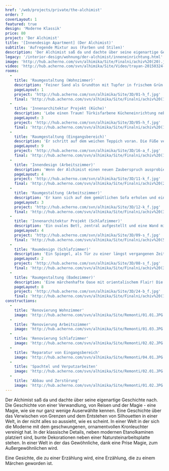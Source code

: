 ```yaml
---
href: '/web/projects/private/the-alchimist' 
order: 7
coverLayout: 1
featured: true
design: 'Moderne Klassik'
price: 80
project: 'Der Alchimist'
title: '[Innendesign Apartment] (Der Alchimist)'
subtitle: 'Aufregende Mixtur aus (Farben und Stilen)'
description: 'Der Alchimist saß da und dachte über seine eigenartige Geschichte nach. Die Geschichte von einer Verwandlung, von Reisen und der Magie - eine Magie, wie sie nur ganz wenige Auserwählte kennen. Eine Geschichte über das Verwischen von Grenzen und dem Entstehen von Silhouetten in einer Welt, in der nicht alles so aussieht, wie es scheint.'
legacy: '/interior-design/wohnung/der-alchimist/inneneinrichtung.html'
image: 'http://hub.acherno.com/svn/alhimika/Site/Finalni/achiv%20(20).jpg'
video: 'http://hub.acherno.com/svn/alhimika/Site/Video/trayan-20150324-hd.mp4'
rooms:
  -
    title: 'Raumgestaltung (Wohnzimmer)'
    description: 'Feiner Sand als Grundton mit Tupfer in frischem Grün und kühlem Türkis – wie die einheitliche Farbpalette eines Aquarells.'
    pageLayout: 1
    project: 'http://hub.acherno.com/svn/alhimika/Site/3D/01-h_f.jpg'
    final: 'http://hub.acherno.com/svn/alhimika/Site/Finalni/achiv%20(16).jpg'
  -
    title: 'Innenarchitektur Projekt (Küche)'
    description: 'Lebe einen Traum! Türkisfarbene Kücheneinrichtung neben einem marokkanischen Fliesenmosaik. Weißer Backstein als Hintergrund und eine helle Arbeitsplatte aus Naturstein. Dazu Stühle mit auffälligen Farben. Der Boden in warmem Braun entzückt genauso wie die Möbel in zartem Elfenbein. Ein Hier und Da aus Eklektizismus und Alchemie.'
    pageLayout: 3
    project: 'http://hub.acherno.com/svn/alhimika/Site/3D/05-h_f.jpg'
    final: 'http://hub.acherno.com/svn/alhimika/Site/Finalni/achiv%20(18).jpg'
  -
    title: 'Raumgestaltung (Eingangsbereich)'
    description: 'Er schritt auf dem weichen Teppich voran. Die Füße versinken tief, als ob er über Wüstensand läuft. Links und rechts wird er von den freundlichen Gesichtern der Familienfotos begrüßt.  Ein großer Kleiderschrank beherbergt alles Wichtige und wirkt im Spiegel gegenüber wie eine Fata Morgana.'
    pageLayout: 9
    project: 'http://hub.acherno.com/svn/alhimika/Site/3D/16-a_f.jpg'
    final: 'http://hub.acherno.com/svn/alhimika/Site/Finalni/achiv%20(12).jpg'
  -
    title: 'Innendesign (Arbeitszimmer)'
    description: 'Wenn der Alchimist einen neuen Zauberspruch ausprobiert, braucht er viel Ruhe und volle Konzentration.  Schließlich ist das Zaubern eine Kunst für sich.'
    pageLayout: 4
    project: 'http://hub.acherno.com/svn/alhimika/Site/3D/11-k_f.jpg'
    final: 'http://hub.acherno.com/svn/alhimika/Site/Finalni/achiv%20(2).jpg'
  -
    title: 'Raumgestaltung (Arbeitszimmer)'
    description: 'Er kann sich auf dem gemütlichen Sofa erholen und ein kleines Schläfchen halten oder am Schreibtisch seine nächste Weltreise planen.'
    pageLayout: 3
    project: 'http://hub.acherno.com/svn/alhimika/Site/3D/12-k_f.jpg'
    final: 'http://hub.acherno.com/svn/alhimika/Site/Finalni/achiv%20(3).jpg'
  -
    title: 'Innenarchitektur Projekt (Schlafzimmer)'
    description: 'Ein ovales Bett, zentral aufgestellt und eine Wand mit offenem Mauerwerk. Eine Farbgebung in schlichtem Weiß wird nur durch kleine Dekorationen in Sand und Türkis unterbrochen.'
    pageLayout: 4
    project: 'http://hub.acherno.com/svn/alhimika/Site/3D/09-s_f.jpg'
    final: 'http://hub.acherno.com/svn/alhimika/Site/Finalni/achiv%20(5).jpg'
  -
    title: 'Raumdesign (Schlafzimmer)'
    description: 'Ein Spiegel, als Tür zu einer längst vergangenen Zeit, verdeckt von türkisenen Fensterläden im Shabby Look, wirkt surreal und zugleich mystisch.'
    pageLayout: 2
    project: 'http://hub.acherno.com/svn/alhimika/Site/3D/08-s_f.jpg'
    final: 'http://hub.acherno.com/svn/alhimika/Site/Finalni/achiv%20(3b).jpg'
  -
    title: 'Raumgestaltung (Badezimmer)'
    description: 'Eine märchenhafte Oase mit orientalischem Flair! Die kleinen weißen Kieselsteine an der Wand schimmern wie Tau in der Wüste. Zarte Rosenblüten verbreiten das Aroma von Tausendundeiner Nacht!'
    pageLayout: 8
    project: 'http://hub.acherno.com/svn/alhimika/Site/3D/24-b_f.jpg'
    final: 'http://hub.acherno.com/svn/alhimika/Site/Finalni/achiv%20(11b).jpg'
constructions:
  -
    title: 'Renovierung Wohnzimmer'
    image: 'http://hub.acherno.com/svn/alhimika/Site/Remonti/01.01.JPG'
  -
    title: 'Renovierung Arbeitszimmer'
    image: 'http://hub.acherno.com/svn/alhimika/Site/Remonti/01.03.JPG'
  -
    title: 'Renovierung Schlafzimmer'
    image: 'http://hub.acherno.com/svn/alhimika/Site/Remonti/02.02.JPG'
  -
    title: 'Reparatur von Eingangsbereich'
    image: 'http://hub.acherno.com/svn/alhimika/Site/Remonti/04.01.JPG'
  -
    title: 'Spachtel und Verputzarbeiten'
    image: 'http://hub.acherno.com/svn/alhimika/Site/Remonti/02.01.JPG'
  -
    title: 'Abbau und Zerstörung'
    image: 'http://hub.acherno.com/svn/alhimika/Site/Remonti/01.02.JPG'
---
```

Der Alchimist saß da und dachte über seine eigenartige Geschichte nach. Die Geschichte von einer Verwandlung, von Reisen und der  Magie - eine Magie, wie sie nur ganz wenige Auserwählte  kennen. Eine Geschichte über das Verwischen von Grenzen und dem Entstehen von  Silhouetten in einer Welt, in der nicht alles so aussieht, wie es scheint. In einer Welt in der sich die Moderne mit dem geschwungenen, ornamentvollen Kronleuchter  vereinigt hat. In der klassische Details, neben modernen Etanolkaminen platziert sind, bunte Dekorationen neben einer Natursteinarbeitsplatte stehen. In einer Welt in der das Gewöhnliche, dank eine Prise Magie,  zum Außergewöhnlichen wird.

Eine Gesichte, die zu einer Erzählung wird, eine Erzählung, die zu einem Märchen geworden ist.
